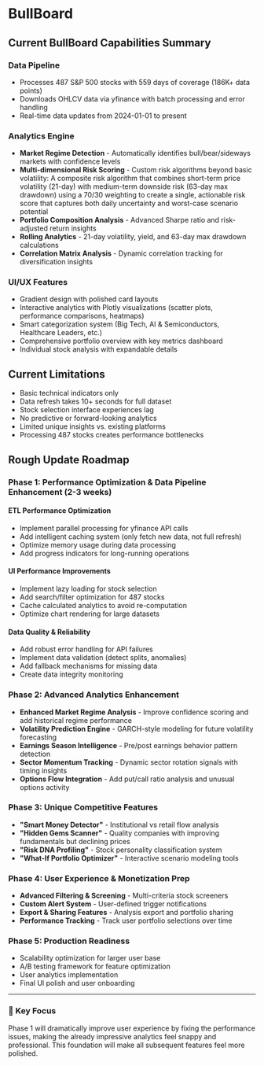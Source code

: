 # BullBoard

## Current BullBoard Capabilities Summary

### Data Pipeline
- Processes 487 S&P 500 stocks with 559 days of coverage (186K+ data points)
- Downloads OHLCV data via yfinance with batch processing and error handling
- Real-time data updates from 2024-01-01 to present

### Analytics Engine
- **Market Regime Detection** - Automatically identifies bull/bear/sideways markets with confidence levels
- **Multi-dimensional Risk Scoring** - Custom risk algorithms beyond basic volatility: A composite risk algorithm that combines short-term price volatility (21-day) with medium-term downside risk (63-day max drawdown) using a 70/30 weighting to create a single, actionable risk score that captures both daily uncertainty and worst-case scenario potential
- **Portfolio Composition Analysis** - Advanced Sharpe ratio and risk-adjusted return insights
- **Rolling Analytics** - 21-day volatility, yield, and 63-day max drawdown calculations
- **Correlation Matrix Analysis** - Dynamic correlation tracking for diversification insights

### UI/UX Features
- Gradient design with polished card layouts
- Interactive analytics with Plotly visualizations (scatter plots, performance comparisons, heatmaps)
- Smart categorization system (Big Tech, AI & Semiconductors, Healthcare Leaders, etc.)
- Comprehensive portfolio overview with key metrics dashboard
- Individual stock analysis with expandable details

## Current Limitations
- Basic technical indicators only
- Data refresh takes 10+ seconds for full dataset
- Stock selection interface experiences lag
- No predictive or forward-looking analytics
- Limited unique insights vs. existing platforms
- Processing 487 stocks creates performance bottlenecks

## Rough Update Roadmap

### Phase 1: Performance Optimization & Data Pipeline Enhancement (2-3 weeks)

#### ETL Performance Optimization
- Implement parallel processing for yfinance API calls
- Add intelligent caching system (only fetch new data, not full refresh)
- Optimize memory usage during data processing
- Add progress indicators for long-running operations

#### UI Performance Improvements
- Implement lazy loading for stock selection
- Add search/filter optimization for 487 stocks
- Cache calculated analytics to avoid re-computation
- Optimize chart rendering for large datasets

#### Data Quality & Reliability
- Add robust error handling for API failures
- Implement data validation (detect splits, anomalies)
- Add fallback mechanisms for missing data
- Create data integrity monitoring

### Phase 2: Advanced Analytics Enhancement
- **Enhanced Market Regime Analysis** - Improve confidence scoring and add historical regime performance
- **Volatility Prediction Engine** - GARCH-style modeling for future volatility forecasting
- **Earnings Season Intelligence** - Pre/post earnings behavior pattern detection
- **Sector Momentum Tracking** - Dynamic sector rotation signals with timing insights
- **Options Flow Integration** - Add put/call ratio analysis and unusual options activity

### Phase 3: Unique Competitive Features
- **"Smart Money Detector"** - Institutional vs retail flow analysis
- **"Hidden Gems Scanner"** - Quality companies with improving fundamentals but declining prices
- **"Risk DNA Profiling"** - Stock personality classification system
- **"What-If Portfolio Optimizer"** - Interactive scenario modeling tools

### Phase 4: User Experience & Monetization Prep
- **Advanced Filtering & Screening** - Multi-criteria stock screeners
- **Custom Alert System** - User-defined trigger notifications
- **Export & Sharing Features** - Analysis export and portfolio sharing
- **Performance Tracking** - Track user portfolio selections over time

### Phase 5: Production Readiness
- Scalability optimization for larger user base
- A/B testing framework for feature optimization
- User analytics implementation
- Final UI polish and user onboarding

---

### 🎯 Key Focus
Phase 1 will dramatically improve user experience by fixing the performance issues, making the already impressive analytics feel snappy and professional. This foundation will make all subsequent features feel more polished.
